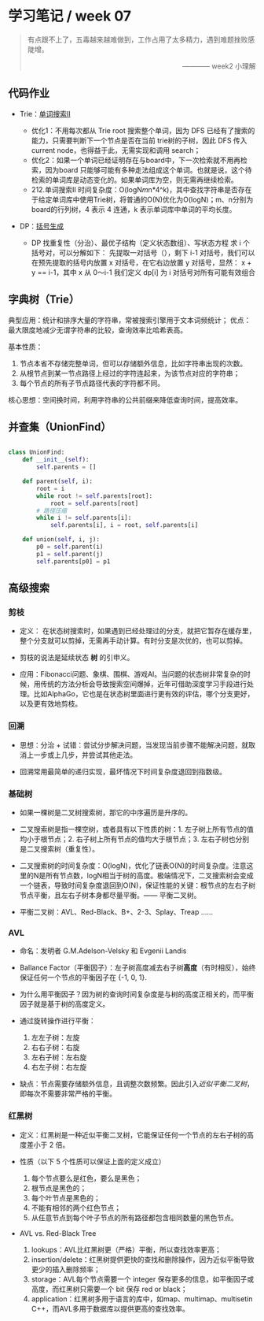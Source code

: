 # 学习笔记 / week 07

> 有点跟不上了，五毒越来越难做到，工作占用了太多精力，遇到难题挫败感陡增。
> <p align="right">———— week2 小理解</p>
>

## 代码作业

- Trie：[单词搜索II](212_单词搜索II.py)
    - 优化1：不用每次都从 Trie root 搜索整个单词，因为 DFS 已经有了搜索的能力，只需要判断下一个节点是否在当前 trie树的子树，因此 DFS 传入 current node，也得益于此，无需实现和调用 search；
    - 优化2：如果一个单词已经证明存在与board中，下一次检索就不用再检索，因为board 只能够可能有多种走法组成这个单词。也就是说，这个待检索的单词库是动态变化的。如果单词库为空，则无需再继续检索。
    - 212.单词搜索II 时间复杂度：O(logN*m*n*4^k)，其中查找字符串是否存在于给定单词库中使用Trie树，将普通的O(N)优化为O(logN)；m、n分别为board的行列树，4 表示 4 连通，k 表示单词库中单词的平均长度。

- DP：[括号生成](22_括号生成.py)

    -  DP 找重复性（分治）、最优子结构（定义状态数组）、写状态方程
    求 i 个括号对，可以分解如下：
    先提取一对括号（），剩下 i-1 对括号，我们可以在预先提取的括号内放置 x 对括号，在它右边放置 y 对括号，显然：
    x + y == i-1，其中 x 从 0～i-1
    我们定义 dp[i] 为 i 对括号对所有可能有效组合


## 字典树（Trie）
典型应用：统计和排序大量的字符串，常被搜索引擎用于文本词频统计；
优点：最大限度地减少无谓字符串的比较，查询效率比哈希表高。

基本性质：
1. 节点本省不存储完整单词，但可以存储额外信息，比如字符串出现的次数。
2. 从根节点到某一节点路径上经过的字符连起来，为该节点对应的字符串；
3. 每个节点的所有子节点路径代表的字符都不同。

核心思想：空间换时间，利用字符串的公共前缀来降低查询时间，提高效率。

## 并查集（UnionFind）
```python

class UnionFind:
    def __init__(self):
        self.parents = []

    def parent(self, i):
        root = i
        while root != self.parents[root]:
            root = self.parents[root]
        # 路径压缩
        while i != self.parents[i]:
            self.parents[i], i = root, self.parents[i]

    def union(self, i, j):
        p0 = self.parent(i)
        p1 = self.parent(j)
        self.parents[p0] = p1

```


## 高级搜索

### 剪枝

- 定义： 在状态树搜索时，如果遇到已经处理过的分支，就把它暂存在缓存里，整个分支就可以剪掉，无需再手动计算。有时分支是次优的，也可以剪掉。

- 剪枝的说法是延续状态 **树** 的引申义。

- 应用：Fibonacci问题、象棋、围棋、游戏AI。当问题的状态树非常复杂的时候，用传统的方法分析会导致搜索空间爆掉，近年可借助深度学习手段进行处理。比如AlphaGo，它也是在状态树里面进行更有效的评估，哪个分支更好，以及更有效地剪枝。

### 回溯

- 思想：分治 + 试错：尝试分步解决问题，当发现当前步骤不能解决问题，就取消上一步或上几步，并尝试其他走法。

- 回溯常用最简单的递归实现，最坏情况下时间复杂度退回到指数级。

### 基础树

- 如果一棵树是二叉树搜索树，那它的中序遍历是升序的。

- 二叉搜索树是指一棵空树，或者具有以下性质的树：1. 左子树上所有节点的值均小于根节点；2. 右子树上所有节点的值均大于根节点；3. 左右子树也分别是二叉搜索树（重复性）。

- 二叉搜索树的时间复杂度：O(logN)，优化了链表O(N)的时间复杂度。注意这里的N是所有节点数，logN相当于树的高度。极端情况下，二叉搜索树会变成一个链表，导致时间复杂度退回到O(N)，保证性能的关键：根节点的左右子树节点平衡，且左右子树本身都尽量平衡。—— 平衡二叉树。

- 平衡二叉树：AVL、Red-Black、B+、2-3、Splay、Treap ……




### AVL

- 命名：发明者 G.M.Adelson-Velsky 和 Evgenii Landis

- Ballance Factor（平衡因子）：左子树高度减去右子树**高度**（有时相反），始终保证任何一个节点的平衡因子在 {-1, 0, 1}.

- 为什么用平衡因子？因为树的查询时间复杂度是与树的高度正相关的，而平衡因子就是基于树的高度定义。

- 通过旋转操作进行平衡：

    1. 左左子树：左旋
    2. 右右子树：右旋
    3. 左右子树：左右旋
    4. 右左子树：右左旋

- 缺点：节点需要存储额外信息，且调整次数频繁。因此引入*近似平衡二叉树*，即每次不需要非常严格的平衡。

### 红黑树

- 定义：红黑树是一种近似平衡二叉树，它能保证任何一个节点的左右子树的高度差小于 2 倍。

- 性质（以下 5 个性质可以保证上面的定义成立）

    1. 每个节点要么是红色，要么是黑色；
    2. 根节点是黑色的；
    3. 每个叶节点是黑色的；
    4. 不能有相邻的两个红色节点；
    5. 从任意节点到每个叶子节点的所有路径都包含相同数量的黑色节点。

- AVL vs. Red-Black Tree

    1. lookups：AVL比红黑树更（严格）平衡，所以查找效率更高；
    2. insertion/delete：红黑树提供更快的查找和删除操作，因为近似平衡导致更少的插入删除频率；
    3. storage：AVL每个节点需要一个 integer 保存更多的信息，如平衡因子或高度，而红黑树只需要一个 bit 保存 red or black；
    4. application：红黑树多用于语言的库中，如map、multimap、multisetin C++，而AVL多用于数据库以提供更高的查找效率。

